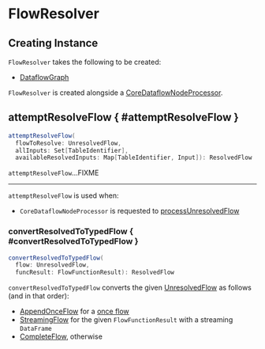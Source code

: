 # FlowResolver

## Creating Instance

`FlowResolver` takes the following to be created:

* <span id="rawGraph"> [DataflowGraph](DataflowGraph.md)

`FlowResolver` is created alongside a [CoreDataflowNodeProcessor](CoreDataflowNodeProcessor.md).

## attemptResolveFlow { #attemptResolveFlow }

```scala
attemptResolveFlow(
  flowToResolve: UnresolvedFlow,
  allInputs: Set[TableIdentifier],
  availableResolvedInputs: Map[TableIdentifier, Input]): ResolvedFlow
```

`attemptResolveFlow`...FIXME

---

`attemptResolveFlow` is used when:

* `CoreDataflowNodeProcessor` is requested to [processUnresolvedFlow](CoreDataflowNodeProcessor.md#processUnresolvedFlow)

### convertResolvedToTypedFlow { #convertResolvedToTypedFlow }

```scala
convertResolvedToTypedFlow(
  flow: UnresolvedFlow,
  funcResult: FlowFunctionResult): ResolvedFlow
```

`convertResolvedToTypedFlow` converts the given [UnresolvedFlow](UnresolvedFlow.md) as follows (and in that order):

* [AppendOnceFlow](AppendOnceFlow.md) for a [once flow](UnresolvedFlow.md#once)
* [StreamingFlow](StreamingFlow.md) for the given `FlowFunctionResult` with a streaming `DataFrame`
* [CompleteFlow](CompleteFlow.md), otherwise
